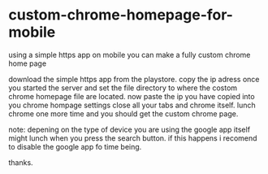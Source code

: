 # custom-chrome-homepage-for-mobile
using a simple https app on mobile you can make a fully custom chrome home page 

download the simple https app from the playstore.
copy the ip adress once you started the server and set the file directory to where the costom chrome homepage file are located.
now paste the ip you have copied into you chrome hompage settings
close all your tabs and chrome itself.
lunch chrome one more time and you should get the custom chrome page.

note:
depening on the type of device you are using the google app itself might lunch when you press the search button.
if this happens i recomend to disable the google app fo time being.

thanks.

